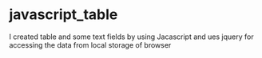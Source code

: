 # javascript_table
I created table and some text fields by using Jacascript and ues jquery for accessing the data from local storage of browser
